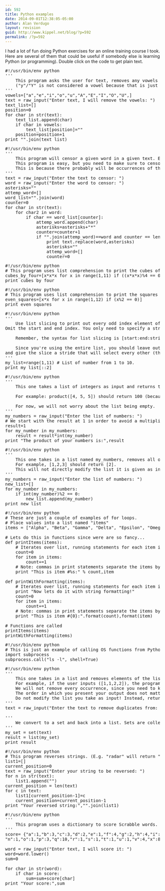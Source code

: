 ```yaml
---
id: 592
title: Python examples
date: 2014-09-01T12:38:05-05:00
author: Alan Verdugo
layout: revision
guid: http://www.kippel.net/blog/?p=592
permalink: /?p=592
---
```

<p style="text-align: justify;">
  I had a lot of fun doing Python exercises for an online training course I took. Here are several of them that could be useful if somebody else is learning Python (or programming). Double click on the code to get plain text.
</p>

<pre class="theme:terminal font:ubuntu-mono font-size-enable:false toolbar:2 striped:false wrap:true lang:python decode:true" title="Disemvoweler">#!/usr/bin/env python
'''
    This program asks the user for text, removes any vowels on it and prints the "unvoweled" text to the user.
    ("y"/"Y" is not considered a vowel because that is just silly).
'''
vowels=["a","e","i","o","u","A","E","I","O","U",]
text = raw_input("Enter text, I will remove the vowels: ")
text_list=[]
position=0
for char in str(text):
    text_list.append(char)
    if char in vowels:
        text_list[position]=""
    position=position+1
print "".join(text_list)</pre>

<pre class="theme:terminal font:ubuntu-mono font-size-enable:false toolbar:2 show-lang:1 striped:false wrap:true lang:python decode:true" title="Censorer">#!/usr/bin/env python
'''
    This program will censor a given word in a given text. E.g. if the user types "This is my text!" and the word "text" is to be censored, the program will return "This is my ****!"
    This program is easy, but you need to make sure to censor the whole word in the text, and not just censor the characters that appear in the word.
    This is because there probably will be occurrences of those characters in other words that should not be censored. So you need to find the whole word before doing any censoring.
'''
text = raw_input("Enter the text to censor: ")
word = raw_input("Enter the word to censor: ")
asterisks=""
attemp_word=[]
word_list="".join(word)
counter=0
for char in str(text):
    for char2 in word:
        if char == word_list[counter]:
            attemp_word.append(char)
            asterisks=asterisks+"*"
            counter=counter+1
            if "".join(attemp_word)==word and counter == len(word):
                print text.replace(word,asterisks)
                asterisks=""
                attemp_word=[]
                counter=0</pre>

<pre class="theme:terminal font:ubuntu-mono font-size-enable:false toolbar:2 show-lang:1 striped:false wrap:true lang:python decode:true" title="List comprehension">#!/usr/bin/env python
# This program uses list comprehension to print the cubes of the numbers 1 to 10 that are evenly divisible by 4.
cubes_by_four=[x*x*x for x in range(1,11) if ((x*x*x)%4 == 0)]
print cubes_by_four</pre>

<pre class="theme:terminal font:ubuntu-mono font-size-enable:false toolbar:2 show-lang:2 striped:false wrap:true lang:python decode:true" title="Squares">#!/usr/bin/env python
# This program uses list comprehension to print the squares of the numbers 1 to 10 that are even.
even_squares=[x*x for x in range(1,12) if (x%2 == 0)]
print even_squares</pre>

<pre class="theme:terminal font:ubuntu-mono font-size-enable:false toolbar:2 show-lang:2 striped:false wrap:true lang:python decode:true" title="Slicing">#!/usr/bin/env python
'''
    Use list slicing to print out every odd index element of my_list (numbers from 1 to 10) from start to finish.
Omit the start and end index. You only need to specify a stride.

    Remember, the syntax for list slicing is [start:end:stride]

    Since you're using the entire list, you should leave out the start and end indices (but leave in the colons!)
and give the slice a stride that will select every other (that is, odd) element.
'''
my_list=range(1,11) # List of number from 1 to 10.
print my_list[::2]</pre>

<pre class="theme:terminal font:ubuntu-mono font-size-enable:false toolbar:2 show-lang:2 striped:false wrap:true lang:python decode:true">#!/usr/bin/env python
'''
    This one takes a list of integers as input and returns the product of all of the elements in the list.

    For example: product([4, 5, 5]) should return 100 (because 4 * 5 * 5 is 100).

    For now, we will not worry about the list being empty.
'''
my_numbers = raw_input("Enter the list of numbers: ")
# We start with the result at 1 in order to avoid a multiplication by 0.
result=1
for my_number in my_numbers:
    result = result*int(my_number)
print "The product of your numbers is:",result</pre>

<pre class="theme:terminal font:ubuntu-mono font-size-enable:false toolbar:2 striped:false wrap:true lang:python decode:true" title="Odd removers">#!/usr/bin/env python
'''
    This one takes in a list named my_numbers, removes all odd numbers in the list, and returns the result.
    For example, [1,2,3] should return [2].
    This will not directly modify the list it is given as input; instead, it will return a new list with only the even numbers.
'''
my_numbers = raw_input("Enter the list of numbers: ")
new_list=[]
for my_number in my_numbers:
    if int(my_number)%2 == 0:
        new_list.append(my_number)
print new_list</pre>

<pre class="theme:terminal font:ubuntu-mono font-size-enable:false toolbar:2 striped:false wrap:true lang:python decode:true " title="Iterator">#!/usr/bin/env python
# These are just a couple of examples of for loops.
# Place values into a list named "items"
items = ["Alpha", "Beta", "Gamma", "Delta", "Epsilon", "Omega"]

# Lets do this in functions since were are so fancy...
def printItems(items):
    # Iterates over list, running statements for each item in the list
    count=0
    for item in items:
        count+=1
    # Note: commas in print statements separate the items by a single space
    print "This is item #%s:" % count,item

def printWithFormatting(items):
    # Iterates over list, running statements for each item in the list
    print "Now lets do it with string formatting!"
    count=0
    for item in items:
        count+=1
    # Note: commas in print statements separate the items by a single space
    print "This is item #{0}:".format(count),format(item)

# Functions are called
printItems(items)
printWithFormatting(items)</pre>

<pre class="theme:terminal font:ubuntu-mono font-size-enable:false toolbar:2 striped:false wrap:true lang:python decode:true" title="Subprocess">#!/usr/bin/env python
# This is just an example of calling OS functions from Python.
import subprocess
subprocess.call("ls -l", shell=True)</pre>

<pre class="theme:terminal font:ubuntu-mono font-size-enable:false toolbar:2 striped:false wrap:true lang:python decode:true">#!/usr/bin/env python
'''
    This one takes in a list and removes elements of the list that are the same.
    For example, if the user inputs ([1,1,2,2]), the program should return [1,2].
    We will not remove every occurrence, since you need to keep a single occurrence of a number.
    The order in which you present your output does not matter. So returning [1,2,3] is the same as returning [3,1,2].
    Do not modify the list you take as input! Instead, return a new list.
'''
text = raw_input("Enter the text to remove duplicates from: ")

'''
    We convert to a set and back into a list. Sets are collections of unique items. So converting our list into a set will automatically remove duplicates. The drawback is that, since the sets are unordered, the order will be lost.
'''
my_set = set(text)
result = list(my_set)
print result</pre>

<pre class="theme:terminal font:ubuntu-mono font-size-enable:false toolbar:2 striped:false wrap:true lang:python decode:true" title="Reverser">#!/usr/bin/env python
# This program reverses strings. (E.g. "radar" will return "radar")
list1=[]
current_position=0
text = raw_input("Enter your string to be reversed: ")
for n in str(text):
    list1.append("")
current_position = len(text)
for c in text:
    list1[current_position-1]=c
    current_position=current_position-1
print "Your reversed string:","".join(list1)</pre>

<pre class="theme:terminal font:ubuntu-mono font-size-enable:false toolbar:2 striped:false wrap:true lang:python decode:true" title="Scrabble">#!/usr/bin/env python
'''
    This program uses a dictionary to score Scrabble words. (I have never played scrabble, so I am not sure if these are the correct rules but I reckon this is the basic algorithm)
'''
score= {"a":1,"b":3,"c":3,"d":2,"e":1,"f":4,"g":2,"h":4,"i":1,"j":8,"k":5,"l":1,"m":3,
"n":1,"o":1,"p":3,"q":10,"r":1,"s":1,"t":1,"u":1,"v":4,"x":8,"y":4,"z":10}

word = raw_input("Enter text, I will score it: ")
word=word.lower()
sum=0

for char in str(word):
    if char in score:
        sum=sum+score[char]
print "Your score:",sum</pre>
